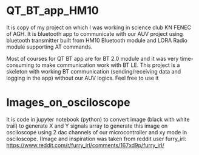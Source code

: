 # QT_BT_app_HM10
It is copy of my project on which I was working in science club KN FENEC of AGH. It is bluetooth app to communicate with our AUV project using bluetooth transmitter built from HM10 Bluetooth module and LORA Radio module supporting AT commands.

Most of courses for QT BT app are for BT 2.0 module and it was very time-consuming to make communication work with BT LE. This project is a skeleton with working BT communication (sending/receiving data and logging in the app) without our AUV logics. Feel free to use it

# Images_on_osciloscope
It is code in jupyter notebook (python) to convert image (black with white trail) to generate X and Y signals array to generate this image on osciloscope using 2 dac channels of our microcontroller and xy mode in osciloscope.
(Image and inspiration was taken from reddit user furry_irl: https://www.reddit.com/r/furry_irl/comments/167xd9p/furry_irl/
